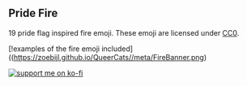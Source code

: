 Pride Fire
---
19 pride flag inspired fire emoji. These emoji are licensed under [CC0](https://creativecommons.org/share-your-work/public-domain/cc0/).

[!examples of the fire emoji included]((https://zoebijl.github.io/QueerCats//meta/FireBanner.png)

[![support me on ko-fi](https://ko-fi.com/img/githubbutton_sm.svg)](https://ko-fi.com/P5P7GOFCE)
